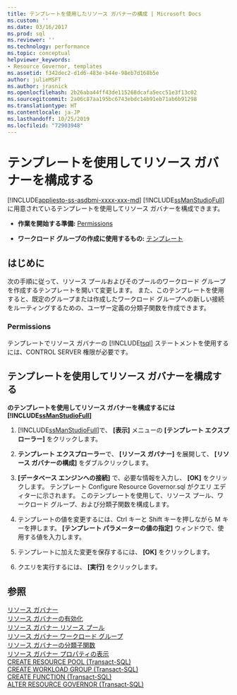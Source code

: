 ```yaml
---
title: テンプレートを使用したリソース ガバナーの構成 | Microsoft Docs
ms.custom: ''
ms.date: 03/16/2017
ms.prod: sql
ms.reviewer: ''
ms.technology: performance
ms.topic: conceptual
helpviewer_keywords:
- Resource Governor, templates
ms.assetid: f342dec2-d1d6-483e-b44e-98eb7d168b5e
author: julieMSFT
ms.author: jrasnick
ms.openlocfilehash: 2b26aba44ff43de115268dcafa5ecc51e3f13c02
ms.sourcegitcommit: 2a06c87aa195bc6743ebdc14b91eb71ab6b91298
ms.translationtype: HT
ms.contentlocale: ja-JP
ms.lasthandoff: 10/25/2019
ms.locfileid: "72903948"
---
```

# <a name="configure-resource-governor-using-a-template"></a>テンプレートを使用してリソース ガバナーを構成する
[!INCLUDE[appliesto-ss-asdbmi-xxxx-xxx-md](../../includes/appliesto-ss-asdbmi-xxxx-xxx-md.md)]
  [!INCLUDE[ssManStudioFull](../../includes/ssmanstudiofull-md.md)]に用意されているテンプレートを使用してリソース ガバナーを構成できます。  
  
-   **作業を開始する準備:** [Permissions](#Permissions)  
  
-   **ワークロード グループの作成に使用するもの:**  [テンプレート](#ConfRGTemplate)  
  
##  <a name="BeforeYouBegin"></a> はじめに  
 次の手順に従って、リソース プールおよびそのプールのワークロード グループを作成するテンプレートを開いて変更します。 また、このテンプレートを使用すると、既定のグループまたは作成したワークロード グループへの新しい接続をルーティングするための、ユーザー定義の分類子関数を作成できます。  
  
###  <a name="Permissions"></a> Permissions  
 テンプレートでリソース ガバナーの [!INCLUDE[tsql](../../includes/tsql-md.md)] ステートメントを使用するには、CONTROL SERVER 権限が必要です。  
  
##  <a name="ConfRGTemplate"></a> テンプレートを使用してリソース ガバナーを構成する  
 **のテンプレートを使用してリソース ガバナーを構成するには [!INCLUDE[ssManStudioFull](../../includes/ssmanstudiofull-md.md)]**  
  
1.  [!INCLUDE[ssManStudioFull](../../includes/ssmanstudiofull-md.md)]で、 **[表示]** メニューの **[テンプレート エクスプローラー]** をクリックします。  
  
2.  **テンプレート エクスプローラー**で、 **[リソース ガバナー]** を展開して、 **[リソース ガバナーの構成]** をダブルクリックします。  
  
3.  **[データベース エンジンへの接続]** で、必要な情報を入力し、 **[OK]** をクリックします。 テンプレート Configure Resource Governor.sql がクエリ エディターに示されます。 このテンプレートを使用して、リソース プール、ワークロード グループ、および分類子関数を構成します。  
  
4.  テンプレートの値を変更するには、Ctrl キーと Shift キーを押しながら M キーを押します。 **[テンプレート パラメーターの値の指定]** ウィンドウで、使用する値を入力します。  
  
5.  テンプレートに加えた変更を保存するには、 **[OK]** をクリックします。  
  
6.  クエリを実行するには、 **[実行]** をクリックします。  

## <a name="see-also"></a>参照  
 [リソース ガバナー](../../relational-databases/resource-governor/resource-governor.md)   
 [リソース ガバナーの有効化](../../relational-databases/resource-governor/enable-resource-governor.md)   
 [リソース ガバナー リソース プール](../../relational-databases/resource-governor/resource-governor-resource-pool.md)   
 [リソース ガバナー ワークロード グループ](../../relational-databases/resource-governor/resource-governor-workload-group.md)   
 [リソース ガバナーの分類子関数](../../relational-databases/resource-governor/resource-governor-classifier-function.md)   
 [リソース ガバナー プロパティの表示](../../relational-databases/resource-governor/view-resource-governor-properties.md)   
 [CREATE RESOURCE POOL &#40;Transact-SQL&#41;](../../t-sql/statements/create-resource-pool-transact-sql.md)   
 [CREATE WORKLOAD GROUP &#40;Transact-SQL&#41;](../../t-sql/statements/create-workload-group-transact-sql.md)   
 [CREATE FUNCTION &#40;Transact-SQL&#41;](../../t-sql/statements/create-function-transact-sql.md)   
 [ALTER RESOURCE GOVERNOR &#40;Transact-SQL&#41;](../../t-sql/statements/alter-resource-governor-transact-sql.md)  
  
  
